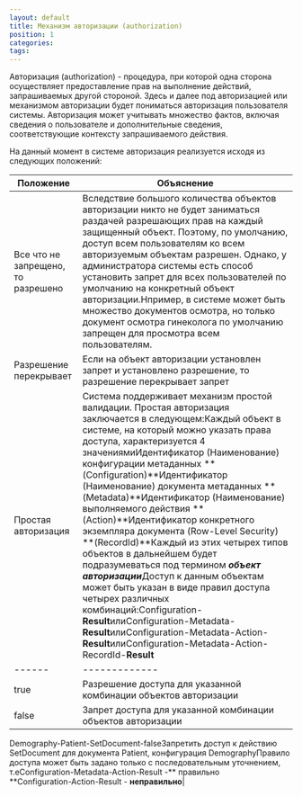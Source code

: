 ```yaml
---
layout: default
title: Механизм авторизации (authorization)
position: 1
categories: 
tags: 
---
```


Авторизация (authorization) - процедура, при которой одна сторона осуществляет предоставление прав на выполнение действий, запрашиваемых другой стороной. Здесь и далее под авторизацией или механизмом авторизации будет пониматься авторизация пользователя системы. Авторизация может учитывать множество фактов, включая сведения о пользователе и дополнительные сведения, соответствующие контексту запрашиваемого действия.

На данный момент в системе авторизация реализуется исходя из следующих положений:

|Положение|Объяснение|
|---------|----------|
|Все что не запрещено, то разрешено|Вследствие большого количества объектов авторизации никто не будет заниматься раздачей разрешающих прав на каждый защищенный объект. Поэтому, по умолчанию, доступ всем пользователям ко всем авторизуемым объектам разрешен. Однако, у администратора системы есть способ установить запрет для всех пользователей по умолчанию на конкретный объект авторизации.Нпример, в системе может быть множество документов осмотра, но только документ осмотра гинеколога по умолчанию запрещен для просмотра всем пользователям.|
|Разрешение перекрывает|Если на объект авторизации установлен запрет и установлено разрешение, то разрешение перекрывает запрет|
|Простая авторизация|Система поддерживает механизм простой валидации. Простая авторизация заключается в следующем:Каждый объект в системе, на который можно указать права доступа, характеризуется 4 значениямиИдентификатор (Наименование) конфигурации метаданных **(Configuration)**Идентификатор (Наименование) документа метаданных **(Metadata)**Идентификатор (Наименование) выполняемого действия **(Action)**Идентификатор конкретного экземпляра документа (Row-Level Security) **(RecordId)**Каждый из этих четырех типов объектов в дальнейшем будет подразумеваться под термином ***объект авторизации***Доступ к данным объектам может быть указан в виде правил доступа четырех различных комбинаций:Configuration-**Result**илиConfiguration-Metadata-**Result**илиConfiguration-Metadata-Action-**Result**илиConfiguration-Metadata-Action-RecordId-**Result**|Result|Интерпретация|
|------|-------------|
|true|Разрешение доступа для указанной комбинации объектов авторизации|
|false|Запрет доступа для указанной комбинации объектов авторизации|

Demography-Patient-SetDocument-falseЗапретить доступ к действию SetDocument для документа Patient, конфигурация DemographyПравило доступа может быть задано только с последовательным уточнением, т.еConfiguration-Metadata-Action-Result -** правильно  
**Configuration-Action-Result - **неправильно**|

 

   

 

 


